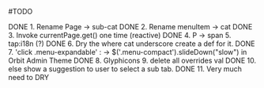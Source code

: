 #TODO

DONE 1. Rename Page -> sub-cat
DONE 2. Rename menuItem -> cat
DONE 3. Invoke currentPage.get() one time (reactive)
DONE 4. P -> span
5. tap:i18n (?)
DONE 6. Dry the where cat underscore create a def for it.
DONE 7. 'click .menu-expandable' : ->  $('.menu-compact').slideDown("slow")
  in Orbit Admin Theme
DONE 8. Glyphicons
9. delete all overrides val
DONE 10. else show a suggestion to user to select a sub tab.
DONE 11. Very much need to DRY